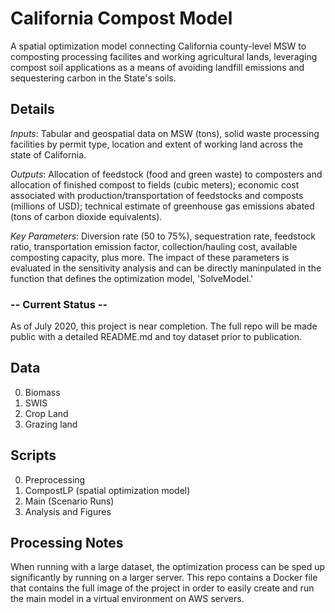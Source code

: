 # California Compost Model

A spatial optimization model connecting California county-level MSW to composting
processing facilites and working agricultural lands, leveraging compost soil 
applications as a means of avoiding landfill emissions and sequestering carbon in 
the State's soils. 

## Details
*Inputs*: Tabular and geospatial data on MSW (tons), solid waste processing facilities 
by permit type, location and extent of working land across the state of California. 

*Outputs*: Allocation of feedstock (food and green waste) to composters and allocation of finished compost to fields (cubic meters); economic cost associated with production/transportation of feedstocks and composts (millions of USD); technical estimate of greenhouse gas emissions abated (tons of carbon dioxide equivalents).

*Key Parameters*: Diversion rate (50 to 75%), sequestration rate, feedstock ratio, transportation emission factor, collection/hauling cost, available composting capacity, plus more. The impact of these parameters is evaluated in the sensitivity analysis and can be directly maninpulated in the function that defines the optimization model, 'SolveModel.'


### -- Current Status --
As of July 2020, this project is near completion. The full repo will be made public 
with a detailed README.md and toy dataset prior to publication.

## Data
0. Biomass
1. SWIS
2. Crop Land
3. Grazing land



## Scripts
0. Preprocessing
1. CompostLP (spatial optimization model)
2. Main (Scenario Runs)
3. Analysis and Figures


## Processing Notes
When running with a large dataset, the optimization process can be sped up significantly by running on a larger server. This repo contains a Docker file that contains the full image of the project in order to easily create and run the main model in a virtual environment on AWS servers. 